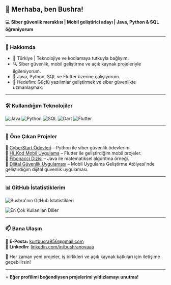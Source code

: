 ## 👋 Merhaba, ben Bushra!  

💻 **Siber güvenlik meraklısı | Mobil geliştirici adayı | Java, Python & SQL öğreniyorum**  

---  

### 🚀 Hakkımda  
- 📍 Türkiye | Teknolojiye ve kodlamaya tutkuyla bağlıyım.  
- 🔍 Siber güvenlik, mobil geliştirme ve açık kaynak projeleriyle ilgileniyorum.  
- 🌱 Java, Python, SQL ve Flutter üzerine çalışıyorum.  
- 🎯 Hedefim: Güçlü yazılımlar geliştirmek ve siber güvenlikte uzmanlaşmak.  

---  

### 🛠️ Kullandığım Teknolojiler  

![Java](https://img.shields.io/badge/Java-ED8B00?style=for-the-badge&logo=java&logoColor=white)
![Python](https://img.shields.io/badge/Python-3776AB?style=for-the-badge&logo=python&logoColor=white)
![SQL](https://img.shields.io/badge/SQL-4479A1?style=for-the-badge&logo=postgresql&logoColor=white)
![Dart](https://img.shields.io/badge/Dart-0175C2?style=for-the-badge&logo=dart&logoColor=white)
![Flutter](https://img.shields.io/badge/Flutter-02569B?style=for-the-badge&logo=flutter&logoColor=white)

---  

### 📌 Öne Çıkan Projeler  
🔹 [CyberStart Ödevleri](https://github.com/bushranovaaa/CyberStart-Odevler) – Python ile siber güvenlik ödevlerim.  
🔹 [Hi_Kod Mobil Uygulama](https://github.com/bushranovaaa/hi-kodflutter) – Flutter ile geliştirdiğim mobil projeler.  
🔹 [Fibonacci Dizisi](https://github.com/bushranovaaa/Fibonacci-dizisi) – Java ile matematiksel algoritma örneği.  
🔹 [Dijital Güvenlik Uygulaması](https://github.com/bushranovaaa/dijital_guvenlik_app) – Mobil Uygulama Geliştirme Atölyesi'nde geliştirdiğim dijital güvenlik uygulaması.  

---  

### 📊 GitHub İstatistiklerim  
![Bushra'nın GitHub İstatistikleri](https://github-readme-stats.vercel.app/api?username=bushranovaaa&show_icons=true&theme=radical)  

![En Çok Kullanılan Diller](https://github-readme-stats.vercel.app/api/top-langs/?username=bushranovaaa&layout=compact&theme=radical)  

---  

### 📫 Bana Ulaşın  
📩 **E-Posta:** [kurtbusra956@gmail.com](mailto:kurtbusra956@gmail.com)  
🔗 **LinkedIn:** [linkedin.com/in/bushranovaaa](https://www.linkedin.com/in/bushranovaaa)  

💬 Her zaman yeni projeler, iş birlikleri ve açık kaynak katkıları için iletişime geçebilirsin!  

---  

⭐ **Eğer profilimi beğendiysen projelerimi yıldızlamayı unutma!**
